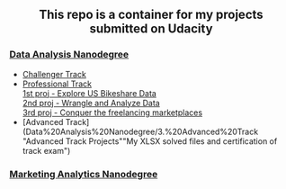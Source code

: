 <p><h2 align="center">This repo is a container for my projects submitted on Udacity</h2></p>

### [Data Analysis Nanodegree](Data%20Analysis%20Nanodegree)
- [Challenger Track](Data%20Analysis%20Nanodegree/1.%20Challenger%20Track "My XLSX solved files and certification of track exam")
- [Professional Track](Data%20Analysis%20Nanodegree/2.%20Professional%20Track "Professional Track Projects")<br>
     [1st proj - Explore US Bikeshare Data](Data%20Analysis%20Nanodegree/2.%20Professional%20Track/1st%20proj%20-%20%20Explore%20US%20Bikeshare%20Data)<br>
     [2nd proj - Wrangle and Analyze Data](Data%20Analysis%20Nanodegree/2.%20Professional%20Track/2nd%20proj%20-%20%20Wrangle%20and%20Analyze%20Data)<br>
     [3rd proj - Conquer the freelancing marketplaces](Data%20Analysis%20Nanodegree/2.%20Professional%20Track/3rd%20proj%20-%20%20Conquer%20the%20freelancing%20marketplaces)<br>
- [Advanced Track](Data%20Analysis%20Nanodegree/3.%20Advanced%20Track "Advanced Track Projects""My XLSX solved files and certification of track exam")

### [Marketing Analytics Nanodegree](Marketing%20Analytics%20Nanodegree)

